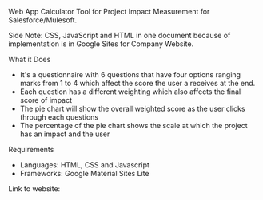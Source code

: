 Web App Calculator Tool for Project Impact Measurement for Salesforce/Mulesoft.

Side Note: CSS, JavaScript and HTML in one document because of implementation is in Google Sites for Company Website.

What it Does
- It's a questionnaire with 6 questions that have four options ranging marks from 1 to 4 which affect the score the user a receives at the end.
- Each question has a different weighting which also affects the final score of impact
- The pie chart will show the overall weighted score as the user clicks through each questions
- The percentage of the pie chart shows the scale at which the project has an impact and the user


Requirements

- Languages: HTML, CSS and Javascript
- Frameworks: Google Material Sites Lite

Link to website:
